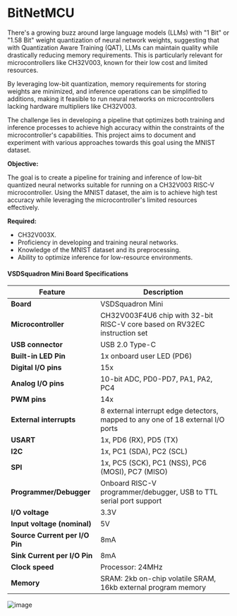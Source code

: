 # BitNetMCU
There's a growing buzz around large language models (LLMs) with "1 Bit" or "1.58 Bit" weight quantization of neural network weights, suggesting that with Quantization Aware Training (QAT), LLMs can maintain quality while drastically reducing memory requirements. This is particularly relevant for microcontrollers like CH32V003, known for their low cost and limited resources.

By leveraging low-bit quantization, memory requirements for storing weights are minimized, and inference operations can be simplified to additions, making it feasible to run neural networks on microcontrollers lacking hardware multipliers like CH32V003.

The challenge lies in developing a pipeline that optimizes both training and inference processes to achieve high accuracy within the constraints of the microcontroller's capabilities. This project aims to document and experiment with various approaches towards this goal using the MNIST dataset.

**Objective:**

The goal is to create a pipeline for training and inference of low-bit quantized neural networks suitable for running on a CH32V003 RISC-V microcontroller. Using the MNIST dataset, the aim is to achieve high test accuracy while leveraging the microcontroller's limited resources effectively.

**Required:**

- CH32V003X.
- Proficiency in developing and training neural networks.
- Knowledge of the MNIST dataset and its preprocessing.
- Ability to optimize inference for low-resource environments.

#### VSDSquadron Mini Board Specifications

| Feature                      | Description                                                                                      |
|------------------------------|--------------------------------------------------------------------------------------------------|
| **Board**                    | VSDSquadron Mini                                                                                 |
| **Microcontroller**          | CH32V003F4U6 chip with 32-bit RISC-V core based on RV32EC instruction set                        |
| **USB connector**            | USB 2.0 Type-C                                                                                   |
| **Built-in LED Pin**         | 1x onboard user LED (PD6)                                                                        |
| **Digital I/O pins**         | 15x                                                                                              |
| **Analog I/O pins**          | 10-bit ADC, PD0-PD7, PA1, PA2, PC4                                                               |
| **PWM pins**                 | 14x                                                                                              |
| **External interrupts**      | 8 external interrupt edge detectors, mapped to any one of 18 external I/O ports                  |
| **USART**                    | 1x, PD6 (RX), PD5 (TX)                                                                           |
| **I2C**                      | 1x, PC1 (SDA), PC2 (SCL)                                                                         |
| **SPI**                      | 1x, PC5 (SCK), PC1 (NSS), PC6 (MOSI), PC7 (MISO)                                                 |
| **Programmer/Debugger**      | Onboard RISC-V programmer/debugger, USB to TTL serial port support                               |
| **I/O voltage**              | 3.3V                                                                                             |
| **Input voltage (nominal)**  | 5V                                                                                               |
| **Source Current per I/O Pin** | 8mA                                                                                            |
| **Sink Current per I/O Pin** | 8mA                                                                                              |
| **Clock speed**              | Processor: 24MHz                                                                                 |
| **Memory**                   | SRAM: 2kb on-chip volatile SRAM, 16kb external program memory                                    |


![image](https://github.com/princesuman2004/BitNetMCU/assets/128327318/b2db779d-715c-419e-82d6-fa8269d62f3b)





